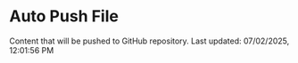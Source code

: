 # Auto Push File

Content that will be pushed to GitHub repository.
Last updated: 07/02/2025, 12:01:56 PM